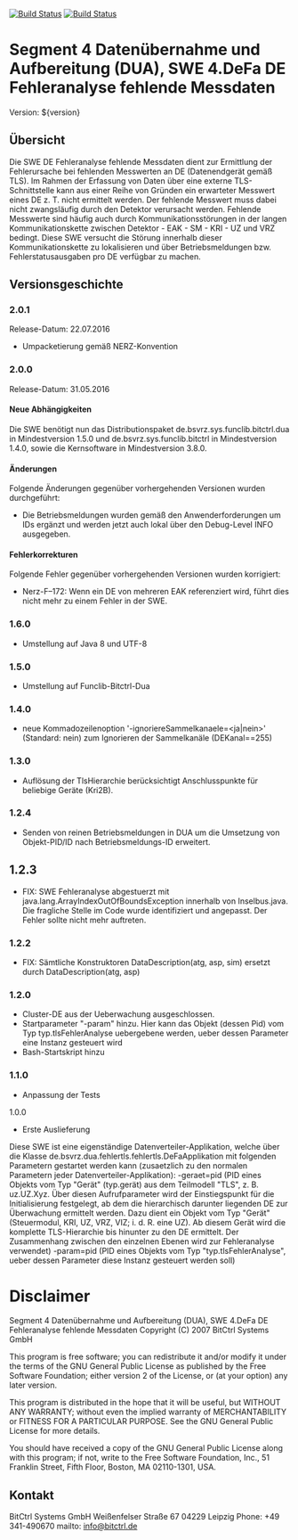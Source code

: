 [![Build Status](https://travis-ci.org/bitctrl/de.bsvrz.dua.fehlertls.svg?branch=develop)](https://travis-ci.org/bitctrl/de.bsvrz.dua.fehlertls)
[![Build Status](https://api.bintray.com/packages/bitctrl/maven/de.bsvrz.dua.fehlertls/images/download.svg)](https://bintray.com/bitctrl/maven/de.bsvrz.dua.fehlertls)

# Segment 4 Datenübernahme und Aufbereitung (DUA), SWE 4.DeFa DE Fehleranalyse fehlende Messdaten

Version: ${version}

## Übersicht

Die SWE DE Fehleranalyse fehlende Messdaten dient zur Ermittlung der Fehlerursache bei fehlenden
Messwerten an DE (Datenendgerät gemäß TLS). Im Rahmen der Erfassung von Daten über eine externe
TLS-Schnittstelle kann aus einer Reihe von Gründen ein erwarteter Messwert eines DE z. T. nicht
ermittelt werden. Der fehlende Messwert muss dabei nicht zwangsläufig durch den Detektor verursacht
werden. Fehlende Messwerte sind häufig auch durch Kommunikationsstörungen in der langen Kommunikationskette
zwischen Detektor - EAK - SM - KRI - UZ und VRZ bedingt. Diese SWE versucht die Störung innerhalb dieser
Kommunikationskette zu lokalisieren und über Betriebsmeldungen bzw. Fehlerstatusausgaben pro DE verfügbar
zu machen.

## Versionsgeschichte

### 2.0.1

Release-Datum: 22.07.2016

- Umpacketierung gemäß NERZ-Konvention

### 2.0.0

Release-Datum: 31.05.2016

#### Neue Abhängigkeiten

Die SWE benötigt nun das Distributionspaket de.bsvrz.sys.funclib.bitctrl.dua
in Mindestversion 1.5.0 und de.bsvrz.sys.funclib.bitctrl in Mindestversion 1.4.0,
sowie die Kernsoftware in Mindestversion 3.8.0.

#### Änderungen

Folgende Änderungen gegenüber vorhergehenden Versionen wurden durchgeführt:

- Die Betriebsmeldungen wurden gemäß den Anwenderforderungen um IDs ergänzt
  und werden jetzt auch lokal über den Debug-Level INFO ausgegeben.

#### Fehlerkorrekturen

Folgende Fehler gegenüber vorhergehenden Versionen wurden korrigiert:

- Nerz-F–172: Wenn ein DE von mehreren EAK referenziert wird, führt dies nicht
  mehr zu einem Fehler in der SWE.

### 1.6.0

- Umstellung auf Java 8 und UTF-8

### 1.5.0

- Umstellung auf Funclib-Bitctrl-Dua

### 1.4.0

 - neue Kommadozeilenoption '-ignoriereSammelkanaele=<ja|nein>' (Standard: nein) 
   zum Ignorieren der Sammelkanäle (DEKanal==255)

### 1.3.0

- Auflösung der TlsHierarchie berücksichtigt Anschlusspunkte für beliebige Geräte (Kri2B).

### 1.2.4

  - Senden von reinen Betriebsmeldungen in DUA um die Umsetzung von Objekt-PID/ID nach
    Betriebsmeldungs-ID erweitert.  

## 1.2.3

  - FIX: SWE Fehleranalyse abgestuerzt mit java.lang.ArrayIndexOutOfBoundsException 
         innerhalb von Inselbus.java. Die fragliche Stelle im Code wurde identifiziert
         und angepasst. Der Fehler sollte nicht mehr auftreten. 
  

### 1.2.2

  - FIX: Sämtliche Konstruktoren DataDescription(atg, asp, sim) ersetzt durch
         DataDescription(atg, asp)

### 1.2.0

  - Cluster-DE aus der Ueberwachung ausgeschlossen.
  - Startparameter "-param" hinzu. Hier kann das Objekt (dessen Pid) vom Typ
    typ.tlsFehlerAnalyse uebergebene werden, ueber dessen Parameter eine
    Instanz gesteuert wird
  - Bash-Startskript hinzu 

### 1.1.0

  - Anpassung der Tests 

1.0.0

  - Erste Auslieferung
 
Diese SWE ist eine eigenständige Datenverteiler-Applikation, welche über die Klasse
de.bsvrz.dua.fehlertls.fehlertls.DeFaApplikation mit folgenden Parametern gestartet
werden kann (zusaetzlich zu den normalen Parametern jeder Datenverteiler-Applikation):
	-geraet=pid 
	(PID eines Objekts vom Typ "Gerät" (typ.gerät) aus dem Teilmodell "TLS", z. B.
	 uz.UZ.Xyz. Über diesen Aufrufparameter wird der Einstiegspunkt für die
	 Initialisierung festgelegt, ab dem die hierarchisch darunter liegenden DE
	 zur Überwachung ermittelt werden. Dazu dient ein Objekt vom Typ "Gerät"
	 (Steuermodul, KRI, UZ, VRZ, VIZ; i. d. R. eine UZ). Ab diesem Gerät wird 
	 die komplette TLS-Hierarchie bis hinunter zu den DE ermittelt. Der Zusammenhang
	 zwischen den einzelnen Ebenen wird zur Fehleranalyse verwendet)
	-param=pid 
	(PID eines Objekts vom Typ "typ.tlsFehlerAnalyse", ueber dessen Parameter diese
    Instanz gesteuert werden soll)
	
	

# Disclaimer

Segment 4 Datenübernahme und Aufbereitung (DUA), SWE 4.DeFa DE Fehleranalyse fehlende Messdaten
Copyright (C) 2007 BitCtrl Systems GmbH 

This program is free software; you can redistribute it and/or modify it under
the terms of the GNU General Public License as published by the Free Software
Foundation; either version 2 of the License, or (at your option) any later
version.

This program is distributed in the hope that it will be useful, but WITHOUT
ANY WARRANTY; without even the implied warranty of MERCHANTABILITY or FITNESS
FOR A PARTICULAR PURPOSE. See the GNU General Public License for more
details.

You should have received a copy of the GNU General Public License along with
this program; if not, write to the Free Software Foundation, Inc., 51
Franklin Street, Fifth Floor, Boston, MA 02110-1301, USA.


## Kontakt

BitCtrl Systems GmbH
Weißenfelser Straße 67
04229 Leipzig
Phone: +49 341-490670
mailto: info@bitctrl.de

